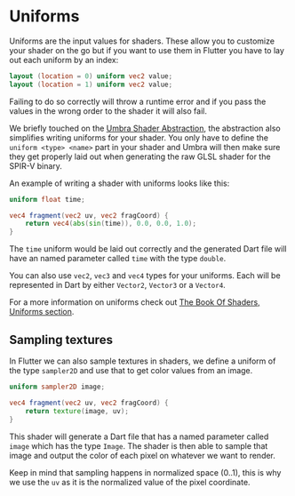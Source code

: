 # Uniforms

Uniforms are the input values for shaders. These allow you to customize your shader on the go but if you want to use them
in Flutter you have to lay out each uniform by an index:

```glsl
layout (location = 0) uniform vec2 value;
layout (location = 1) uniform vec2 value;
```

Failing to do so correctly will throw a runtime error and if you pass the values in the wrong order to the shader it will 
also fail. 

We briefly touched on the [Umbra Shader Abstraction](https://github.com/wolfenrain/umbra/tree/main/docs/shader-specifications/1-shaders.md#umbra-shader-abstraction), 
the abstraction also simplifies writing uniforms for your shader. You only have to define the `uniform <type> <name>` part in 
your shader and Umbra will then make sure they get properly laid out when generating the raw GLSL shader for the SPIR-V binary.

An example of writing a shader with uniforms looks like this:

```glsl
uniform float time;

vec4 fragment(vec2 uv, vec2 fragCoord) {
    return vec4(abs(sin(time)), 0.0, 0.0, 1.0);
}
```

The `time` uniform would be laid out correctly and the generated Dart file will have an named parameter called `time` with the 
type `double`.

You can also use `vec2`, `vec3` and `vec4` types for your uniforms. Each will be represented in Dart by either `Vector2`, `Vector3` 
or a `Vector4`.

For a more information on uniforms check out [The Book Of Shaders, Uniforms section](https://thebookofshaders.com/03/).

## Sampling textures

In Flutter we can also sample textures in shaders, we define a uniform of the type `sampler2D` and use that to get color values 
from an image. 

```glsl
uniform sampler2D image;

vec4 fragment(vec2 uv, vec2 fragCoord) {
    return texture(image, uv);
}
```

This shader will generate a Dart file that has a named parameter called `image` which has the type `Image`. The shader is then 
able to sample that image and output the color of each pixel on whatever we want to render. 

Keep in mind that sampling happens in normalized space (0..1), this is why we use the `uv` as it is the normalized value of the pixel 
coordinate.
